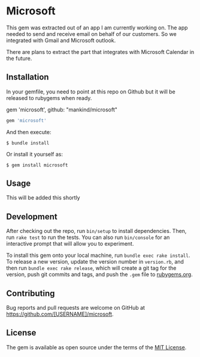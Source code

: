 # Microsoft

This gem was extracted out of an app I am currently working on.
The app needed to send and receive email on behalf of our customers.
So we integrated with Gmail and Microsoft outlook.

There are plans to extract the part that integrates with Microsoft Calendar in the future.

## Installation

In your gemfile, you need to point at this repo on Github but it will be released to rubygems when ready.

gem 'microsoft', github: "mankind/microsoft"


```ruby
gem 'microsoft'
```

And then execute:

    $ bundle install

Or install it yourself as:

    $ gem install microsoft

## Usage

This will be added this shortly

## Development

After checking out the repo, run `bin/setup` to install dependencies. Then, run `rake test` to run the tests. You can also run `bin/console` for an interactive prompt that will allow you to experiment.

To install this gem onto your local machine, run `bundle exec rake install`. To release a new version, update the version number in `version.rb`, and then run `bundle exec rake release`, which will create a git tag for the version, push git commits and tags, and push the `.gem` file to [rubygems.org](https://rubygems.org).

## Contributing

Bug reports and pull requests are welcome on GitHub at https://github.com/[USERNAME]/microsoft.

## License

The gem is available as open source under the terms of the [MIT License](https://opensource.org/licenses/MIT).
